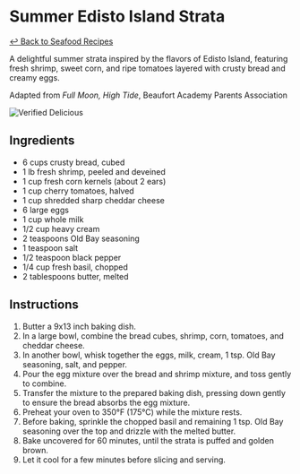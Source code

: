 # Summer Edisto Island Strata

[&larrhk; Back to Seafood Recipes](./README.md)

A delightful summer strata inspired by the flavors of Edisto Island, featuring fresh shrimp, sweet corn, and ripe tomatoes layered with crusty bread and creamy eggs.

Adapted from _Full Moon, High Tide_, Beaufort Academy Parents Association

![Verified Delicious](https://badgen.net/badge/verified/delicious/228B22)

## Ingredients
- 6 cups crusty bread, cubed
- 1 lb fresh shrimp, peeled and deveined
- 1 cup fresh corn kernels (about 2 ears)
- 1 cup cherry tomatoes, halved
- 1 cup shredded sharp cheddar cheese
- 6 large eggs
- 1 cup whole milk
- 1/2 cup heavy cream
- 2 teaspoons Old Bay seasoning
- 1 teaspoon salt
- 1/2 teaspoon black pepper
- 1/4 cup fresh basil, chopped
- 2 tablespoons butter, melted

## Instructions
1. Butter a 9x13 inch baking dish.
2. In a large bowl, combine the bread cubes, shrimp, corn, tomatoes, and cheddar cheese.
3. In another bowl, whisk together the eggs, milk, cream, 1 tsp. Old Bay seasoning, salt, and pepper.
4. Pour the egg mixture over the bread and shrimp mixture, and toss gently to combine.
5. Transfer the mixture to the prepared baking dish, pressing down gently to ensure the bread absorbs the egg mixture.
6. Preheat your oven to 350°F (175°C) while the mixture rests.
7. Before baking, sprinkle the chopped basil and remaining 1 tsp. Old Bay seasoning over the top and drizzle with the melted butter.
8. Bake uncovered for 60 minutes, until the strata is puffed and golden brown.
9. Let it cool for a few minutes before slicing and serving.
